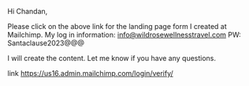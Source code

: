 
Hi Chandan,

Please click on the above link for the landing page form I created at Mailchimp. 
My log in information: info@wildrosewellnesstravel.com
                                PW:    Santaclause2023@@@

I will create the content. 
Let me know if you have any questions.



link https://us16.admin.mailchimp.com/login/verify/